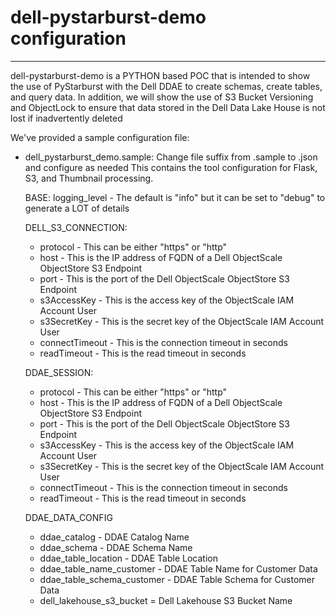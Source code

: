 # dell-pystarburst-demo configuration
----------------------------------------------------------------------------------------------
dell-pystarburst-demo is a PYTHON based POC that is intended to show the use of PyStarburst
with the Dell DDAE to create schemas, create tables, and query data.  In addition, we will 
show the use of S3 Bucket Versioning and ObjectLock to ensure that data stored in the Dell
Data Lake House is not lost if inadvertently deleted

We've provided a sample configuration file:

- dell_pystarburst_demo.sample: Change file suffix from .sample to .json and configure as needed
  This contains the tool configuration for Flask, S3, and Thumbnail processing.
  
  BASE:
  logging_level - The default is "info" but it can be set to "debug" to generate a LOT of details


  DELL_S3_CONNECTION:

  - protocol - This can be either "https" or "http"
  - host - This is the IP address of FQDN of a Dell ObjectScale ObjectStore S3 Endpoint
  - port - This is the port of the Dell ObjectScale ObjectStore S3 Endpoint
  - s3AccessKey - This is the access key of the ObjectScale IAM Account User
  - s3SecretKey - This is the secret key of the ObjectScale IAM Account User
  - connectTimeout - This is the connection timeout in seconds 
  - readTimeout - This is the read timeout in seconds

  DDAE_SESSION:

  - protocol - This can be either "https" or "http"
  - host - This is the IP address of FQDN of a Dell ObjectScale ObjectStore S3 Endpoint
  - port - This is the port of the Dell ObjectScale ObjectStore S3 Endpoint
  - s3AccessKey - This is the access key of the ObjectScale IAM Account User
  - s3SecretKey - This is the secret key of the ObjectScale IAM Account User
  - connectTimeout - This is the connection timeout in seconds
  - readTimeout - This is the read timeout in seconds

  DDAE_DATA_CONFIG

  - ddae_catalog - DDAE Catalog Name
  - ddae_schema - DDAE Schema Name
  - ddae_table_location - DDAE Table Location
  - ddae_table_name_customer - DDAE Table Name for Customer Data
  - ddae_table_schema_customer - DDAE Table Schema for Customer Data
  - dell_lakehouse_s3_bucket = Dell Lakehouse S3 Bucket Name